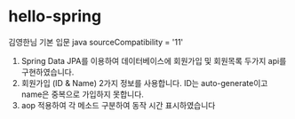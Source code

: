 # hello-spring
김영한님 기본 입문
java sourceCompatibility = '11' 

1. Spring Data JPA를 이용하여 데이터베이스에 회원가입 및 회원목록 두가지 api를 구현하였습니다.  
2. 회원가입 (ID & Name) 2가지 정보를 사용합니다. ID는 auto-generate이고 name은 중복으로 가입하지 못합니다.
3. aop 적용하여 각 메소드 구분하여 동작 시간 표시하였습니다 
